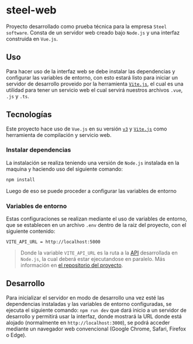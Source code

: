 # steel-web

Proyecto desarrollado como prueba técnica para la empresa `Steel software`. Consta de un servidor web creado bajo `Node.js` y una interfaz construida en `Vue.js`.

## Uso

Para hacer uso de la interfaz web se debe instalar las dependencias y configurar las variables de entorno, con esto estará listo para iniciar un servidor de desarrollo proveido por la herramienta [`Vite.js`](https://vitejs.dev), el cual es una utilidad para tener un servicio web el cual servirá nuestros archivos `.vue`, `.js` y `.ts`.

## Tecnologías

Este proyecto hace uso de `Vue.js` en su versión [`v3`](https://v3.vuejs.org) y [`Vite.js`](https://vitejs.dev) como herramienta de compilación y servicio web.

### Instalar dependencias

La instalación se realiza teniendo una versión de `Node.js` instalada en la maquina y haciendo uso del siguiente comando:

```bash
npm install
```

Luego de eso se puede proceder a configurar las variables de entorno

### Variables de entorno

Estas configuraciones se realizan mediante el uso de variables de entorno, que se establecen en un archivo `.env` dentro de la raiz del proyecto, con el siguiente contenido:

```env
VITE_API_URL = http://localhost:5000
```

> Donde la variable `VITE_API_URL` es la ruta a la [API](https://github.com/lorenacuadrox/Biblioteca-Steel) desarrollada en `Node.js`, la cual deberá estar ejecutandose en paralelo. Más información en [el repositorio del proyecto](https://github.com/lorenacuadrox/Biblioteca-Steel).

## Desarrollo

Para inicializar el servidor en modo de desarrollo una vez esté las dependencias instaladas y las variables de entorno configuradas, se ejecuta el siguiente comando: `npm run dev` que dará inicio a un servidor de desarrollo y permitirá usar la interfaz, donde mostrará la URL donde está alojado (normalmente en `http://localhost:3000`), se podrá acceder mediante un navegador web convencional (Google Chrome, Safari, Firefox o Edge).